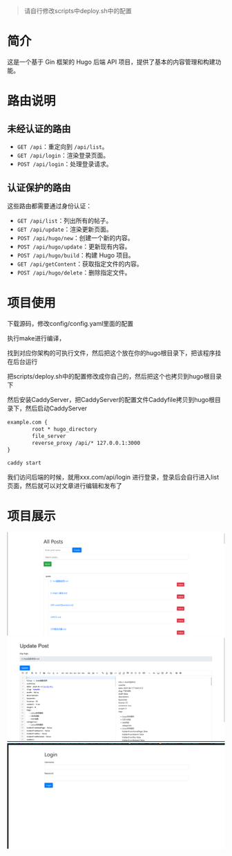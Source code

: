 > 请自行修改scripts中deploy.sh中的配置
# 简介
这是一个基于 Gin 框架的 Hugo 后端 API 项目，提供了基本的内容管理和构建功能。
# 路由说明

## 未经认证的路由

- `GET /api`：重定向到 `/api/list`。
- `GET /api/login`：渲染登录页面。
- `POST /api/login`：处理登录请求。

## 认证保护的路由

这些路由都需要通过身份认证：

- `GET /api/list`：列出所有的帖子。
- `GET /api/update`：渲染更新页面。
- `POST /api/hugo/new`：创建一个新的内容。
- `POST /api/hugo/update`：更新现有内容。
- `POST /api/hugo/build`：构建 Hugo 项目。
- `GET /api/getContent`：获取指定文件的内容。
- `POST /api/hugo/delete`：删除指定文件。

# 项目使用
下载源码，修改config/config.yaml里面的配置

执行make进行编译，

找到对应你架构的可执行文件，然后把这个放在你的hugo根目录下，把该程序挂在后台运行

把scripts/deploy.sh中的配置修改成你自己的，然后把这个也拷贝到hugo根目录下

然后安装CaddyServer，把CaddyServer的配置文件Caddyfile拷贝到hugo根目录下，然后启动CaddyServer
```Caddyfile
example.com {
        root * hugo_directory
        file_server
        reverse_proxy /api/* 127.0.0.1:3000
}
```

```bash
caddy start
```

我们访问后端的时候，就用xxx.com/api/login 进行登录，登录后会自行进入list页面，然后就可以对文章进行编辑和发布了

# 项目展示

![alt text](docs/img/1.png)
![alt text](docs/img/2.png)
![alt text](docs/img/3.png)